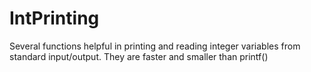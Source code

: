 # IntPrinting
Several functions helpful in printing and reading integer variables from standard input/output.
They are faster and smaller than printf()
